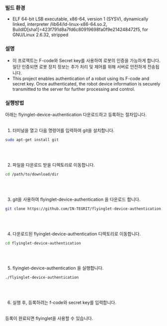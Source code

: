 ### 빌드 환경
* ELF 64-bit LSB executable, x86-64, version 1 (SYSV), dynamically linked, interpreter /lib64/ld-linux-x86-64.so.2, BuildID[sha1]=423f791d8a7fd6c80919698fa0f9e214248472f5, for GNU/Linux 2.6.32, stripped


### 설명
* 이 프로젝트는 F-code와 Secret key를 사용하여 로봇의 인증을 가능하게 합니다. 일단 인증되면 로봇 장치 정보는 추가 처리 및 제어를 위해 서버로 안전하게 전송됩니다.
* This project enables authentication of a robot using its F-code and secret key. Once authenticated, the robot device information is securely transmitted to the server for further processing and control.

### 실행방법
아래는 flyinglet-device-authentication 다운로드하고 등록하는 절차입니다.
<br/><br/>
  
1. 터미널을 열고 다음 명령어를 입력하여 git을 설치합니다.
```bash
sudo apt-get install git 
```
<br/><br/>
  
2. 파일을 다운로드 받을 디렉토리로 이동합니다.
```bash
cd /path/to/download/dir
```
<br/><br/>
  
3. git을 사용하여 flyinglet-device-authentication 을 다운로드 합니다.
```bash
git clone https://github.com/IN-TEGRIT/flyinglet-device-authentication.git
```
<br/><br/>
  
4. 다운로드된 flyinglet-device-authentication 디렉토리로 이동합니다.
```bash
cd flyinglet-device-authentication
```
<br/><br/>
  
5. flyinglet-device-authentication 을 실행합니다.
```bash
./flyinglet-device-authentication
```
<br/><br/>
  
6. 실행 후, 등록하려는 f-code와 secret key를 입력합니다.
<br/><br/>
  
등록이 완료되면 flyinglet을 사용할 수 있습니다.

